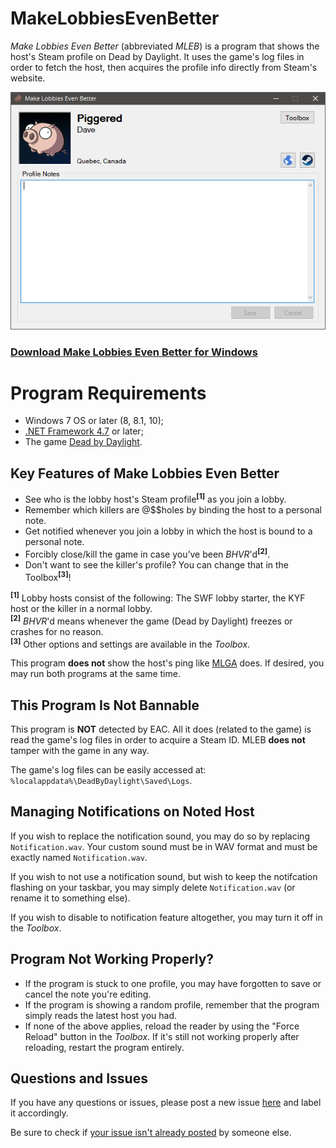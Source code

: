 # MakeLobbiesEvenBetter
*Make Lobbies Even Better* (abbreviated *MLEB*) is a program that shows the host's Steam profile on Dead by Daylight. It uses the game's log files in order to fetch the host, then acquires the profile info directly from Steam's website.

![Preview of the program](https://raw.githubusercontent.com/Piggered/MakeLobbiesEvenBetter/master/preview.png)

### [Download Make Lobbies Even Better for Windows](https://github.com/Piggered/MakeLobbiesEvenBetter/releases)

# Program Requirements

* Windows 7 OS or later (8, 8.1, 10);
* [.NET Framework 4.7](https://www.microsoft.com/en-us/download/details.aspx?id=55170) or later;
* The game [Dead by Daylight](https://store.steampowered.com/app/381210/Dead_by_Daylight/).

## Key Features of Make Lobbies Even Better

* See who is the lobby host's Steam profile<sup>**[1]**</sup> as you join a lobby.
* Remember which killers are @$$holes by binding the host to a personal note.
* Get notified whenever you join a lobby in which the host is bound to a personal note.
* Forcibly close/kill the game in case you’ve been *BHVR*'d<sup>**[2]**</sup>.
* Don't want to see the killer's profile? You can change that in the Toolbox<sup>**[3]**</sup>!

<sup>**[1]**</sup> Lobby hosts consist of the following: The SWF lobby starter, the KYF host or the killer in a normal lobby.  
<sup>**[2]**</sup> *BHVR*'d means whenever the game (Dead by Daylight) freezes or crashes for no reason.  
<sup>**[3]**</sup> Other options and settings are available in the *Toolbox*.

This program **does not** show the host's ping like [MLGA](https://github.com/PsiLupan/MakeLobbiesGreatAgain) does. If desired, you may run both programs at the same time.

## This Program Is Not Bannable

This program is **NOT** detected by EAC. All it does (related to the game) is read the game's log files in order to acquire a Steam ID. MLEB **does not** tamper with the game in any way.

The game's log files can be easily accessed at: `%localappdata%\DeadByDaylight\Saved\Logs`.

## Managing Notifications on Noted Host

If you wish to replace the notification sound, you may do so by replacing `Notification.wav`. Your custom sound must be in WAV format and must be exactly named `Notification.wav`.

If you wish to not use a notification sound, but wish to keep the notifcation flashing on your taskbar, you may simply delete `Notification.wav` (or rename it to something else).

If you wish to disable to notification feature altogether, you may turn it off in the *Toolbox*.

## Program Not Working Properly?

* If the program is stuck to one profile, you may have forgotten to save or cancel the note you're editing.
* If the program is showing a random profile, remember that the program simply reads the latest host you had.
* If none of the above applies, reload the reader by using the "Force Reload" button in the *Toolbox*. If it's still not working properly after reloading, restart the program entirely.

## Questions and Issues

If you have any questions or issues, please post a new issue [here](https://github.com/Piggered/MakeLobbiesEvenBetter/issues/new) and label it accordingly.

Be sure to check if [your issue isn't already posted](https://github.com/Piggered/MakeLobbiesEvenBetter/issues) by someone else.
